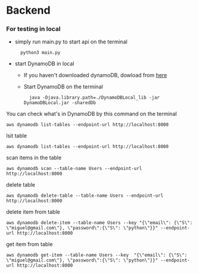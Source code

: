 # Backend
### For testing in local
- simply run main.py to start api on the terminal

        python3 main.py
- start DynamoDB in local

    - If you haven't downloaded dynamoDB, dowload from [here](https://docs.aws.amazon.com/ja_jp/amazondynamodb/latest/developerguide/DynamoDBLocal.DownloadingAndRunning.html)
    - Start DynamoDB on the terminal

            java -Djava.library.path=./DynamoDBLocal_lib -jar DynamoDBLocal.jar -sharedDb

You can check what's in DynamoDB by this command on the terminal

    aws dynamodb list-tables --endpoint-url http://localhost:8000

lsit table

    aws dynamodb list-tables --endpoint-url http://localhost:8000

scan items in the table

    aws dynamodb scan --table-name Users --endpoint-url http://localhost:8000


delete table

    aws dynamodb delete-table --table-name Users --endpoint-url http://localhost:8000

delete item from table

    aws dynamodb delete-item --table-name Users --key "{\"email\": {\"S\": \"miguel@gmail.com\"}, \"password\":{\"S\": \"python\"}}" --endpoint-url http://localhost:8000

get item from table

    aws dynamodb get-item --table-name Users --key  "{\"email\": {\"S\": \"miguel@gmail.com\"}, \"password\":{\"S\": \"python\"}}" --endpoint-url http://localhost:8000